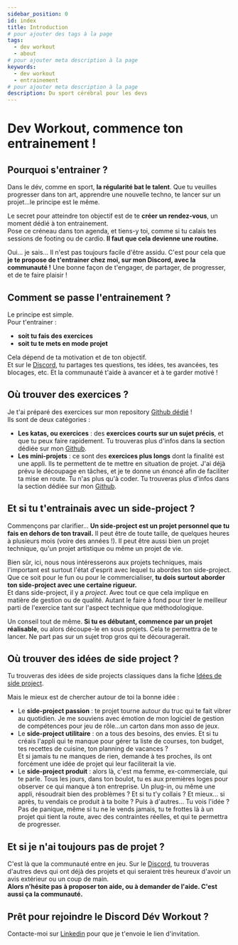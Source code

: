```yaml
---
sidebar_position: 0
id: index
title: Introduction
# pour ajouter des tags à la page
tags:
  - dev workout
  - about
# pour ajouter meta description à la page
keywords:
  - dev workout
  - entrainement
# pour ajouter meta description à la page
description: Du sport cérébral pour les devs
---
```


# Dev Workout, commence ton entrainement !

## Pourquoi s'entrainer ?

Dans le dév, comme en sport, **la régularité bat le talent**.
Que tu veuilles progresser dans ton art, apprendre une nouvelle techno, te lancer sur un projet...le principe est le même.

Le secret pour atteindre ton objectif est de te **créer un rendez-vous**, un moment dédié à ton entrainement.  
Pose ce créneau dans ton agenda, et tiens-y toi, comme si tu calais tes sessions de footing ou de cardio. **Il faut que cela devienne une routine.**  

Oui... je sais... Il n'est pas toujours facile d'être assidu. 
C'est pour cela que **je te propose de t'entrainer chez moi, sur mon Discord, avec la communauté !**
Une bonne façon de t'engager, de partager, de progresser, et de te faire plaisir !

## Comment se passe l'entrainement ?

Le principe est simple.  
Pour t'entrainer :

- **soit tu fais des exercices**
- **soit tu te mets en mode projet** 

Cela dépend de ta motivation et de ton objectif.  
Et sur le [Discord](02.discord.md), tu partages tes questions, tes idées, tes avancées, tes blocages, etc. Et la communauté t'aide à avancer et à te garder motivé !

## Où trouver des exercices ?

Je t'ai préparé des exercices sur mon repository [Github dédié](https://github.com/Nathaniel-Vaur-Henel/dev-workout) !  
Ils sont de deux catégories :

- **Les katas, ou exercices** : des **exercices courts sur un sujet précis**, et que tu peux faire rapidement. Tu trouveras plus d'infos dans la section dédiée sur mon [Github](https://github.com/Nathaniel-Vaur-Henel/dev-workout?tab=readme-ov-file#les-exercices-ou-katas).
- **Les mini-projets** : ce sont des **exercices plus longs** dont la finalité est une appli. Ils te permettent de te mettre en situation de projet. J'ai déjà prévu le découpage en tâches, et je te donne un énoncé afin de faciliter ta mise en route. Tu n'as plus qu'à coder. Tu trouveras plus d'infos dans la section dédiée sur mon [Github](https://github.com/Nathaniel-Vaur-Henel/dev-workout?tab=readme-ov-file#les-mini-projets).

## Et si tu t'entrainais avec un side-project ?

Commençons par clarifier... **Un side-project est un projet personnel que tu fais en dehors de ton travail.** Il peut être de toute taille, de quelques heures à plusieurs mois (voire des années !). Il peut être aussi bien un projet technique, qu'un projet artistique ou même un projet de vie.

Bien sûr, ici, nous nous intéresserons aux projets techniques, mais l'important est surtout l'état d'esprit avec lequel tu abordes ton side-project. Que ce soit pour le fun ou pour le commercialiser, **tu dois surtout aborder ton side-project avec une certaine rigueur.**  
Et dans side-project, il y a _project_. Avec tout ce que cela implique en matière de gestion ou de qualité. Autant le faire à fond pour tirer le meilleur parti de l'exercice tant sur l'aspect technique que méthodologique.

Un conseil tout de même. **Si tu es débutant, commence par un projet réalisable**, ou alors découpe-le en sous projets. Cela te permettra de te lancer. Ne part pas sur un sujet trop gros qui te découragerait.

## Où trouver des idées de side project ?

Tu trouveras des idées de side projects classiques dans la fiche [Idées de side project](01.idees-side-project.md).

Mais le mieux est de chercher autour de toi la bonne idée :

- Le **side-project passion** : te projet tourne autour du truc qui te fait vibrer au quotidien. Je me souviens avec émotion de mon logiciel de gestion de compétences pour jeu de rôle...un carton dans mon asso de jeux.
- Le **side-project utilitaire** : on a tous des besoins, des envies. Et si tu créais l'appli qui te manque pour gérer ta liste de courses, ton budget, tes recettes de cuisine, ton planning de vacances ?  
  Et si jamais tu ne manques de rien, demande à tes proches, ils ont forcément une idée de projet qui leur faciliterait la vie.
- Le **side-project produit** : alors là, c'est ma femme, ex-commerciale, qui te parle. Tous les jours, dans ton boulot, tu es aux premières loges pour observer ce qui manque à ton entreprise. Un plug-in, ou même une appli, résoudrait bien des problèmes ? Et si tu t'y collais ? Et mieux... si après, tu vendais ce produit à ta boite ? Puis à d'autres... Tu vois l'idée ?  
  Pas de panique, même si tu ne le vends jamais, tu te frottes là à un projet qui tient la route, avec des contraintes réelles, et qui te permettra de progresser.

## Et si je n'ai toujours pas de projet ?

C'est là que la communauté entre en jeu. Sur le [Discord](02.discord.md), tu trouveras d'autres devs qui ont déjà des projets et qui seraient très heureux d'avoir un avis extérieur ou un coup de main.  
**Alors n'hésite pas à proposer ton aide, ou à demander de l'aide. C'est aussi ça la communauté.**

## Prêt pour rejoindre le Discord Dév Workout ?

Contacte-moi sur [Linkedin](https://www.linkedin.com/in/nathaniel-vaur-henel/) pour que je t'envoie le lien d'invitation.
